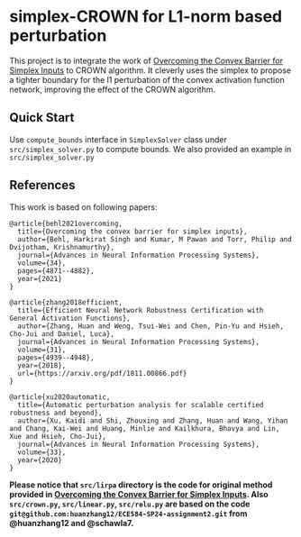 # simplex-CROWN for L1-norm based perturbation
This project is to integrate the work of [Overcoming the Convex Barrier for Simplex Inputs](https://openreview.net/pdf?id=JXREUkyHi7u) to CROWN algorithm. It cleverly uses the simplex to propose a tighter boundary for the l1 perturbation of the convex activation function network, improving the effect of the CROWN algorithm.

## Quick Start
Use `compute_bounds` interface in `SimplexSolver` class under `src/simplex_solver.py` to compute bounds. We also provided an example in `src/simplex_solver.py`

## References
This work is based on following papers:
```
@article{behl2021overcoming,
  title={Overcoming the convex barrier for simplex inputs},
  author={Behl, Harkirat Singh and Kumar, M Pawan and Torr, Philip and Dvijotham, Krishnamurthy},
  journal={Advances in Neural Information Processing Systems},
  volume={34},
  pages={4871--4882},
  year={2021}
}

@article{zhang2018efficient,
  title={Efficient Neural Network Robustness Certification with General Activation Functions},
  author={Zhang, Huan and Weng, Tsui-Wei and Chen, Pin-Yu and Hsieh, Cho-Jui and Daniel, Luca},
  journal={Advances in Neural Information Processing Systems},
  volume={31},
  pages={4939--4948},
  year={2018},
  url={https://arxiv.org/pdf/1811.00866.pdf}
}

@article{xu2020automatic,
  title={Automatic perturbation analysis for scalable certified robustness and beyond},
  author={Xu, Kaidi and Shi, Zhouxing and Zhang, Huan and Wang, Yihan and Chang, Kai-Wei and Huang, Minlie and Kailkhura, Bhavya and Lin, Xue and Hsieh, Cho-Jui},
  journal={Advances in Neural Information Processing Systems},
  volume={33},
  year={2020}
}
```

**Please notice that `src/lirpa` directory is the code for original method provided in [Overcoming the Convex Barrier for Simplex Inputs](https://openreview.net/pdf?id=JXREUkyHi7u). Also `src/crown.py`, `src/linear.py`, `src/relu.py` are based on the code `git@github.com:huanzhang12/ECE584-SP24-assignment2.git` from @huanzhang12 and @schawla7.**
